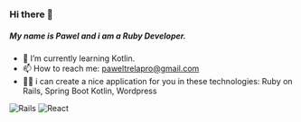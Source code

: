 ### Hi there 👋

##### My name is Pawel and i am a Ruby Developer.

- 🔭 I’m currently learning Kotlin.
- 📫 How to reach me: paweltrelapro@gmail.com
- 🧑‍💻 i can create a nice application for you in these technologies: Ruby on Rails, Spring Boot Kotlin, Wordpress

![Rails](https://img.shields.io/badge/rails-%23CC0000.svg?style=for-the-badge&logo=ruby-on-rails&logoColor=white) ![React](https://img.shields.io/badge/react-%2320232a.svg?style=for-the-badge&logo=react&logoColor=%2361DAFB)
